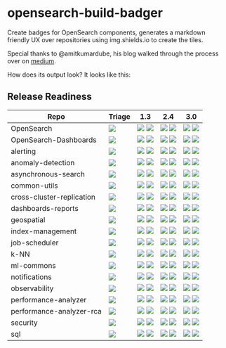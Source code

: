 # opensearch-build-badger
Create badges for OpenSearch components, generates a markdown friendly UX over repositories using img.shields.io to create the tiles.

Special thanks to @amitkumardube, his blog walked through the process over on [medium](https://medium.com/worldwide-writing-network/github-actions-write-your-first-action-using-typescript-c5e2783faaae).

How does its output look? It looks like this:

## Release Readiness
Repo | Triage | 1.3 | 2.4 | 3.0
-----|-----|-----|-----|-------
OpenSearch | [![](https://img.shields.io/github/issues/opensearch-project/OpenSearch/untriaged)](https://github.com/opensearch-project/OpenSearch/issues?q=is%3Aissue+is%3Aopen+label%3Auntriaged) | [![](https://img.shields.io/github/issues/opensearch-project/OpenSearch/v1.3.0)](https://github.com/opensearch-project/OpenSearch/issues?q=is%3Aissue+is%3Aopen+label%3Av1.3.0) [![](https://img.shields.io/github/issues-closed/opensearch-project/OpenSearch/v1.3.0)](https://github.com/opensearch-project/OpenSearch/issues?q=is%3Aissue+is%3Aclosed+label%3Av1.3.0) | [![](https://img.shields.io/github/issues/opensearch-project/OpenSearch/v2.4.0)](https://github.com/opensearch-project/OpenSearch/issues?q=is%3Aissue+is%3Aopen+label%3Av2.4.0) [![](https://img.shields.io/github/issues-closed/opensearch-project/OpenSearch/v2.4.0)](https://github.com/opensearch-project/OpenSearch/issues?q=is%3Aissue+is%3Aclosed+label%3Av2.4.0) | [![](https://img.shields.io/github/issues/opensearch-project/OpenSearch/v3.0.0)](https://github.com/opensearch-project/OpenSearch/issues?q=is%3Aissue+is%3Aopen+label%3Av3.0.0) [![](https://img.shields.io/github/issues-closed/opensearch-project/OpenSearch/v3.0.0)](https://github.com/opensearch-project/OpenSearch/issues?q=is%3Aissue+is%3Aclosed+label%3Av3.0.0)
OpenSearch-Dashboards | [![](https://img.shields.io/github/issues/opensearch-project/OpenSearch-Dashboards/untriaged)](https://github.com/opensearch-project/OpenSearch-Dashboards/issues?q=is%3Aissue+is%3Aopen+label%3Auntriaged) | [![](https://img.shields.io/github/issues/opensearch-project/OpenSearch-Dashboards/v1.3.0)](https://github.com/opensearch-project/OpenSearch-Dashboards/issues?q=is%3Aissue+is%3Aopen+label%3Av1.3.0) [![](https://img.shields.io/github/issues-closed/opensearch-project/OpenSearch-Dashboards/v1.3.0)](https://github.com/opensearch-project/OpenSearch-Dashboards/issues?q=is%3Aissue+is%3Aclosed+label%3Av1.3.0) | [![](https://img.shields.io/github/issues/opensearch-project/OpenSearch-Dashboards/v2.4.0)](https://github.com/opensearch-project/OpenSearch-Dashboards/issues?q=is%3Aissue+is%3Aopen+label%3Av2.4.0) [![](https://img.shields.io/github/issues-closed/opensearch-project/OpenSearch-Dashboards/v2.4.0)](https://github.com/opensearch-project/OpenSearch-Dashboards/issues?q=is%3Aissue+is%3Aclosed+label%3Av2.4.0) | [![](https://img.shields.io/github/issues/opensearch-project/OpenSearch-Dashboards/v3.0.0)](https://github.com/opensearch-project/OpenSearch-Dashboards/issues?q=is%3Aissue+is%3Aopen+label%3Av3.0.0) [![](https://img.shields.io/github/issues-closed/opensearch-project/OpenSearch-Dashboards/v3.0.0)](https://github.com/opensearch-project/OpenSearch-Dashboards/issues?q=is%3Aissue+is%3Aclosed+label%3Av3.0.0)
alerting | [![](https://img.shields.io/github/issues/opensearch-project/alerting/untriaged)](https://github.com/opensearch-project/alerting/issues?q=is%3Aissue+is%3Aopen+label%3Auntriaged) | [![](https://img.shields.io/github/issues/opensearch-project/alerting/v1.3.0)](https://github.com/opensearch-project/alerting/issues?q=is%3Aissue+is%3Aopen+label%3Av1.3.0) [![](https://img.shields.io/github/issues-closed/opensearch-project/alerting/v1.3.0)](https://github.com/opensearch-project/alerting/issues?q=is%3Aissue+is%3Aclosed+label%3Av1.3.0) | [![](https://img.shields.io/github/issues/opensearch-project/alerting/v2.4.0)](https://github.com/opensearch-project/alerting/issues?q=is%3Aissue+is%3Aopen+label%3Av2.4.0) [![](https://img.shields.io/github/issues-closed/opensearch-project/alerting/v2.4.0)](https://github.com/opensearch-project/alerting/issues?q=is%3Aissue+is%3Aclosed+label%3Av2.4.0) | [![](https://img.shields.io/github/issues/opensearch-project/alerting/v3.0.0)](https://github.com/opensearch-project/alerting/issues?q=is%3Aissue+is%3Aopen+label%3Av3.0.0) [![](https://img.shields.io/github/issues-closed/opensearch-project/alerting/v3.0.0)](https://github.com/opensearch-project/alerting/issues?q=is%3Aissue+is%3Aclosed+label%3Av3.0.0)
anomaly-detection | [![](https://img.shields.io/github/issues/opensearch-project/anomaly-detection/untriaged)](https://github.com/opensearch-project/anomaly-detection/issues?q=is%3Aissue+is%3Aopen+label%3Auntriaged) | [![](https://img.shields.io/github/issues/opensearch-project/anomaly-detection/v1.3.0)](https://github.com/opensearch-project/anomaly-detection/issues?q=is%3Aissue+is%3Aopen+label%3Av1.3.0) [![](https://img.shields.io/github/issues-closed/opensearch-project/anomaly-detection/v1.3.0)](https://github.com/opensearch-project/anomaly-detection/issues?q=is%3Aissue+is%3Aclosed+label%3Av1.3.0) | [![](https://img.shields.io/github/issues/opensearch-project/anomaly-detection/v2.4.0)](https://github.com/opensearch-project/anomaly-detection/issues?q=is%3Aissue+is%3Aopen+label%3Av2.4.0) [![](https://img.shields.io/github/issues-closed/opensearch-project/anomaly-detection/v2.4.0)](https://github.com/opensearch-project/anomaly-detection/issues?q=is%3Aissue+is%3Aclosed+label%3Av2.4.0) | [![](https://img.shields.io/github/issues/opensearch-project/anomaly-detection/v3.0.0)](https://github.com/opensearch-project/anomaly-detection/issues?q=is%3Aissue+is%3Aopen+label%3Av3.0.0) [![](https://img.shields.io/github/issues-closed/opensearch-project/anomaly-detection/v3.0.0)](https://github.com/opensearch-project/anomaly-detection/issues?q=is%3Aissue+is%3Aclosed+label%3Av3.0.0)
asynchronous-search | [![](https://img.shields.io/github/issues/opensearch-project/asynchronous-search/untriaged)](https://github.com/opensearch-project/asynchronous-search/issues?q=is%3Aissue+is%3Aopen+label%3Auntriaged) | [![](https://img.shields.io/github/issues/opensearch-project/asynchronous-search/v1.3.0)](https://github.com/opensearch-project/asynchronous-search/issues?q=is%3Aissue+is%3Aopen+label%3Av1.3.0) [![](https://img.shields.io/github/issues-closed/opensearch-project/asynchronous-search/v1.3.0)](https://github.com/opensearch-project/asynchronous-search/issues?q=is%3Aissue+is%3Aclosed+label%3Av1.3.0) | [![](https://img.shields.io/github/issues/opensearch-project/asynchronous-search/v2.4.0)](https://github.com/opensearch-project/asynchronous-search/issues?q=is%3Aissue+is%3Aopen+label%3Av2.4.0) [![](https://img.shields.io/github/issues-closed/opensearch-project/asynchronous-search/v2.4.0)](https://github.com/opensearch-project/asynchronous-search/issues?q=is%3Aissue+is%3Aclosed+label%3Av2.4.0) | [![](https://img.shields.io/github/issues/opensearch-project/asynchronous-search/v3.0.0)](https://github.com/opensearch-project/asynchronous-search/issues?q=is%3Aissue+is%3Aopen+label%3Av3.0.0) [![](https://img.shields.io/github/issues-closed/opensearch-project/asynchronous-search/v3.0.0)](https://github.com/opensearch-project/asynchronous-search/issues?q=is%3Aissue+is%3Aclosed+label%3Av3.0.0)
common-utils | [![](https://img.shields.io/github/issues/opensearch-project/common-utils/untriaged)](https://github.com/opensearch-project/common-utils/issues?q=is%3Aissue+is%3Aopen+label%3Auntriaged) | [![](https://img.shields.io/github/issues/opensearch-project/common-utils/v1.3.0)](https://github.com/opensearch-project/common-utils/issues?q=is%3Aissue+is%3Aopen+label%3Av1.3.0) [![](https://img.shields.io/github/issues-closed/opensearch-project/common-utils/v1.3.0)](https://github.com/opensearch-project/common-utils/issues?q=is%3Aissue+is%3Aclosed+label%3Av1.3.0) | [![](https://img.shields.io/github/issues/opensearch-project/common-utils/v2.4.0)](https://github.com/opensearch-project/common-utils/issues?q=is%3Aissue+is%3Aopen+label%3Av2.4.0) [![](https://img.shields.io/github/issues-closed/opensearch-project/common-utils/v2.4.0)](https://github.com/opensearch-project/common-utils/issues?q=is%3Aissue+is%3Aclosed+label%3Av2.4.0) | [![](https://img.shields.io/github/issues/opensearch-project/common-utils/v3.0.0)](https://github.com/opensearch-project/common-utils/issues?q=is%3Aissue+is%3Aopen+label%3Av3.0.0) [![](https://img.shields.io/github/issues-closed/opensearch-project/common-utils/v3.0.0)](https://github.com/opensearch-project/common-utils/issues?q=is%3Aissue+is%3Aclosed+label%3Av3.0.0)
cross-cluster-replication | [![](https://img.shields.io/github/issues/opensearch-project/cross-cluster-replication/untriaged)](https://github.com/opensearch-project/cross-cluster-replication/issues?q=is%3Aissue+is%3Aopen+label%3Auntriaged) | [![](https://img.shields.io/github/issues/opensearch-project/cross-cluster-replication/v1.3.0)](https://github.com/opensearch-project/cross-cluster-replication/issues?q=is%3Aissue+is%3Aopen+label%3Av1.3.0) [![](https://img.shields.io/github/issues-closed/opensearch-project/cross-cluster-replication/v1.3.0)](https://github.com/opensearch-project/cross-cluster-replication/issues?q=is%3Aissue+is%3Aclosed+label%3Av1.3.0) | [![](https://img.shields.io/github/issues/opensearch-project/cross-cluster-replication/v2.4.0)](https://github.com/opensearch-project/cross-cluster-replication/issues?q=is%3Aissue+is%3Aopen+label%3Av2.4.0) [![](https://img.shields.io/github/issues-closed/opensearch-project/cross-cluster-replication/v2.4.0)](https://github.com/opensearch-project/cross-cluster-replication/issues?q=is%3Aissue+is%3Aclosed+label%3Av2.4.0) | [![](https://img.shields.io/github/issues/opensearch-project/cross-cluster-replication/v3.0.0)](https://github.com/opensearch-project/cross-cluster-replication/issues?q=is%3Aissue+is%3Aopen+label%3Av3.0.0) [![](https://img.shields.io/github/issues-closed/opensearch-project/cross-cluster-replication/v3.0.0)](https://github.com/opensearch-project/cross-cluster-replication/issues?q=is%3Aissue+is%3Aclosed+label%3Av3.0.0)
dashboards-reports | [![](https://img.shields.io/github/issues/opensearch-project/dashboards-reports/untriaged)](https://github.com/opensearch-project/dashboards-reports/issues?q=is%3Aissue+is%3Aopen+label%3Auntriaged) | [![](https://img.shields.io/github/issues/opensearch-project/dashboards-reports/v1.3.0)](https://github.com/opensearch-project/dashboards-reports/issues?q=is%3Aissue+is%3Aopen+label%3Av1.3.0) [![](https://img.shields.io/github/issues-closed/opensearch-project/dashboards-reports/v1.3.0)](https://github.com/opensearch-project/dashboards-reports/issues?q=is%3Aissue+is%3Aclosed+label%3Av1.3.0) | [![](https://img.shields.io/github/issues/opensearch-project/dashboards-reports/v2.4.0)](https://github.com/opensearch-project/dashboards-reports/issues?q=is%3Aissue+is%3Aopen+label%3Av2.4.0) [![](https://img.shields.io/github/issues-closed/opensearch-project/dashboards-reports/v2.4.0)](https://github.com/opensearch-project/dashboards-reports/issues?q=is%3Aissue+is%3Aclosed+label%3Av2.4.0) | [![](https://img.shields.io/github/issues/opensearch-project/dashboards-reports/v3.0.0)](https://github.com/opensearch-project/dashboards-reports/issues?q=is%3Aissue+is%3Aopen+label%3Av3.0.0) [![](https://img.shields.io/github/issues-closed/opensearch-project/dashboards-reports/v3.0.0)](https://github.com/opensearch-project/dashboards-reports/issues?q=is%3Aissue+is%3Aclosed+label%3Av3.0.0)
geospatial | [![](https://img.shields.io/github/issues/opensearch-project/geospatial/untriaged)](https://github.com/opensearch-project/geospatial/issues?q=is%3Aissue+is%3Aopen+label%3Auntriaged) | [![](https://img.shields.io/github/issues/opensearch-project/geospatial/v1.3.0)](https://github.com/opensearch-project/geospatial/issues?q=is%3Aissue+is%3Aopen+label%3Av1.3.0) [![](https://img.shields.io/github/issues-closed/opensearch-project/geospatial/v1.3.0)](https://github.com/opensearch-project/geospatial/issues?q=is%3Aissue+is%3Aclosed+label%3Av1.3.0) | [![](https://img.shields.io/github/issues/opensearch-project/geospatial/v2.4.0)](https://github.com/opensearch-project/geospatial/issues?q=is%3Aissue+is%3Aopen+label%3Av2.4.0) [![](https://img.shields.io/github/issues-closed/opensearch-project/geospatial/v2.4.0)](https://github.com/opensearch-project/geospatial/issues?q=is%3Aissue+is%3Aclosed+label%3Av2.4.0) | [![](https://img.shields.io/github/issues/opensearch-project/geospatial/v3.0.0)](https://github.com/opensearch-project/geospatial/issues?q=is%3Aissue+is%3Aopen+label%3Av3.0.0) [![](https://img.shields.io/github/issues-closed/opensearch-project/geospatial/v3.0.0)](https://github.com/opensearch-project/geospatial/issues?q=is%3Aissue+is%3Aclosed+label%3Av3.0.0)
index-management | [![](https://img.shields.io/github/issues/opensearch-project/index-management/untriaged)](https://github.com/opensearch-project/index-management/issues?q=is%3Aissue+is%3Aopen+label%3Auntriaged) | [![](https://img.shields.io/github/issues/opensearch-project/index-management/v1.3.0)](https://github.com/opensearch-project/index-management/issues?q=is%3Aissue+is%3Aopen+label%3Av1.3.0) [![](https://img.shields.io/github/issues-closed/opensearch-project/index-management/v1.3.0)](https://github.com/opensearch-project/index-management/issues?q=is%3Aissue+is%3Aclosed+label%3Av1.3.0) | [![](https://img.shields.io/github/issues/opensearch-project/index-management/v2.4.0)](https://github.com/opensearch-project/index-management/issues?q=is%3Aissue+is%3Aopen+label%3Av2.4.0) [![](https://img.shields.io/github/issues-closed/opensearch-project/index-management/v2.4.0)](https://github.com/opensearch-project/index-management/issues?q=is%3Aissue+is%3Aclosed+label%3Av2.4.0) | [![](https://img.shields.io/github/issues/opensearch-project/index-management/v3.0.0)](https://github.com/opensearch-project/index-management/issues?q=is%3Aissue+is%3Aopen+label%3Av3.0.0) [![](https://img.shields.io/github/issues-closed/opensearch-project/index-management/v3.0.0)](https://github.com/opensearch-project/index-management/issues?q=is%3Aissue+is%3Aclosed+label%3Av3.0.0)
job-scheduler | [![](https://img.shields.io/github/issues/opensearch-project/job-scheduler/untriaged)](https://github.com/opensearch-project/job-scheduler/issues?q=is%3Aissue+is%3Aopen+label%3Auntriaged) | [![](https://img.shields.io/github/issues/opensearch-project/job-scheduler/v1.3.0)](https://github.com/opensearch-project/job-scheduler/issues?q=is%3Aissue+is%3Aopen+label%3Av1.3.0) [![](https://img.shields.io/github/issues-closed/opensearch-project/job-scheduler/v1.3.0)](https://github.com/opensearch-project/job-scheduler/issues?q=is%3Aissue+is%3Aclosed+label%3Av1.3.0) | [![](https://img.shields.io/github/issues/opensearch-project/job-scheduler/v2.4.0)](https://github.com/opensearch-project/job-scheduler/issues?q=is%3Aissue+is%3Aopen+label%3Av2.4.0) [![](https://img.shields.io/github/issues-closed/opensearch-project/job-scheduler/v2.4.0)](https://github.com/opensearch-project/job-scheduler/issues?q=is%3Aissue+is%3Aclosed+label%3Av2.4.0) | [![](https://img.shields.io/github/issues/opensearch-project/job-scheduler/v3.0.0)](https://github.com/opensearch-project/job-scheduler/issues?q=is%3Aissue+is%3Aopen+label%3Av3.0.0) [![](https://img.shields.io/github/issues-closed/opensearch-project/job-scheduler/v3.0.0)](https://github.com/opensearch-project/job-scheduler/issues?q=is%3Aissue+is%3Aclosed+label%3Av3.0.0)
k-NN | [![](https://img.shields.io/github/issues/opensearch-project/k-NN/untriaged)](https://github.com/opensearch-project/k-NN/issues?q=is%3Aissue+is%3Aopen+label%3Auntriaged) | [![](https://img.shields.io/github/issues/opensearch-project/k-NN/v1.3.0)](https://github.com/opensearch-project/k-NN/issues?q=is%3Aissue+is%3Aopen+label%3Av1.3.0) [![](https://img.shields.io/github/issues-closed/opensearch-project/k-NN/v1.3.0)](https://github.com/opensearch-project/k-NN/issues?q=is%3Aissue+is%3Aclosed+label%3Av1.3.0) | [![](https://img.shields.io/github/issues/opensearch-project/k-NN/v2.4.0)](https://github.com/opensearch-project/k-NN/issues?q=is%3Aissue+is%3Aopen+label%3Av2.4.0) [![](https://img.shields.io/github/issues-closed/opensearch-project/k-NN/v2.4.0)](https://github.com/opensearch-project/k-NN/issues?q=is%3Aissue+is%3Aclosed+label%3Av2.4.0) | [![](https://img.shields.io/github/issues/opensearch-project/k-NN/v3.0.0)](https://github.com/opensearch-project/k-NN/issues?q=is%3Aissue+is%3Aopen+label%3Av3.0.0) [![](https://img.shields.io/github/issues-closed/opensearch-project/k-NN/v3.0.0)](https://github.com/opensearch-project/k-NN/issues?q=is%3Aissue+is%3Aclosed+label%3Av3.0.0)
ml-commons | [![](https://img.shields.io/github/issues/opensearch-project/ml-commons/untriaged)](https://github.com/opensearch-project/ml-commons/issues?q=is%3Aissue+is%3Aopen+label%3Auntriaged) | [![](https://img.shields.io/github/issues/opensearch-project/ml-commons/v1.3.0)](https://github.com/opensearch-project/ml-commons/issues?q=is%3Aissue+is%3Aopen+label%3Av1.3.0) [![](https://img.shields.io/github/issues-closed/opensearch-project/ml-commons/v1.3.0)](https://github.com/opensearch-project/ml-commons/issues?q=is%3Aissue+is%3Aclosed+label%3Av1.3.0) | [![](https://img.shields.io/github/issues/opensearch-project/ml-commons/v2.4.0)](https://github.com/opensearch-project/ml-commons/issues?q=is%3Aissue+is%3Aopen+label%3Av2.4.0) [![](https://img.shields.io/github/issues-closed/opensearch-project/ml-commons/v2.4.0)](https://github.com/opensearch-project/ml-commons/issues?q=is%3Aissue+is%3Aclosed+label%3Av2.4.0) | [![](https://img.shields.io/github/issues/opensearch-project/ml-commons/v3.0.0)](https://github.com/opensearch-project/ml-commons/issues?q=is%3Aissue+is%3Aopen+label%3Av3.0.0) [![](https://img.shields.io/github/issues-closed/opensearch-project/ml-commons/v3.0.0)](https://github.com/opensearch-project/ml-commons/issues?q=is%3Aissue+is%3Aclosed+label%3Av3.0.0)
notifications | [![](https://img.shields.io/github/issues/opensearch-project/notifications/untriaged)](https://github.com/opensearch-project/notifications/issues?q=is%3Aissue+is%3Aopen+label%3Auntriaged) | [![](https://img.shields.io/github/issues/opensearch-project/notifications/v1.3.0)](https://github.com/opensearch-project/notifications/issues?q=is%3Aissue+is%3Aopen+label%3Av1.3.0) [![](https://img.shields.io/github/issues-closed/opensearch-project/notifications/v1.3.0)](https://github.com/opensearch-project/notifications/issues?q=is%3Aissue+is%3Aclosed+label%3Av1.3.0) | [![](https://img.shields.io/github/issues/opensearch-project/notifications/v2.4.0)](https://github.com/opensearch-project/notifications/issues?q=is%3Aissue+is%3Aopen+label%3Av2.4.0) [![](https://img.shields.io/github/issues-closed/opensearch-project/notifications/v2.4.0)](https://github.com/opensearch-project/notifications/issues?q=is%3Aissue+is%3Aclosed+label%3Av2.4.0) | [![](https://img.shields.io/github/issues/opensearch-project/notifications/v3.0.0)](https://github.com/opensearch-project/notifications/issues?q=is%3Aissue+is%3Aopen+label%3Av3.0.0) [![](https://img.shields.io/github/issues-closed/opensearch-project/notifications/v3.0.0)](https://github.com/opensearch-project/notifications/issues?q=is%3Aissue+is%3Aclosed+label%3Av3.0.0)
observability | [![](https://img.shields.io/github/issues/opensearch-project/observability/untriaged)](https://github.com/opensearch-project/observability/issues?q=is%3Aissue+is%3Aopen+label%3Auntriaged) | [![](https://img.shields.io/github/issues/opensearch-project/observability/v1.3.0)](https://github.com/opensearch-project/observability/issues?q=is%3Aissue+is%3Aopen+label%3Av1.3.0) [![](https://img.shields.io/github/issues-closed/opensearch-project/observability/v1.3.0)](https://github.com/opensearch-project/observability/issues?q=is%3Aissue+is%3Aclosed+label%3Av1.3.0) | [![](https://img.shields.io/github/issues/opensearch-project/observability/v2.4.0)](https://github.com/opensearch-project/observability/issues?q=is%3Aissue+is%3Aopen+label%3Av2.4.0) [![](https://img.shields.io/github/issues-closed/opensearch-project/observability/v2.4.0)](https://github.com/opensearch-project/observability/issues?q=is%3Aissue+is%3Aclosed+label%3Av2.4.0) | [![](https://img.shields.io/github/issues/opensearch-project/observability/v3.0.0)](https://github.com/opensearch-project/observability/issues?q=is%3Aissue+is%3Aopen+label%3Av3.0.0) [![](https://img.shields.io/github/issues-closed/opensearch-project/observability/v3.0.0)](https://github.com/opensearch-project/observability/issues?q=is%3Aissue+is%3Aclosed+label%3Av3.0.0)
performance-analyzer | [![](https://img.shields.io/github/issues/opensearch-project/performance-analyzer/untriaged)](https://github.com/opensearch-project/performance-analyzer/issues?q=is%3Aissue+is%3Aopen+label%3Auntriaged) | [![](https://img.shields.io/github/issues/opensearch-project/performance-analyzer/v1.3.0)](https://github.com/opensearch-project/performance-analyzer/issues?q=is%3Aissue+is%3Aopen+label%3Av1.3.0) [![](https://img.shields.io/github/issues-closed/opensearch-project/performance-analyzer/v1.3.0)](https://github.com/opensearch-project/performance-analyzer/issues?q=is%3Aissue+is%3Aclosed+label%3Av1.3.0) | [![](https://img.shields.io/github/issues/opensearch-project/performance-analyzer/v2.4.0)](https://github.com/opensearch-project/performance-analyzer/issues?q=is%3Aissue+is%3Aopen+label%3Av2.4.0) [![](https://img.shields.io/github/issues-closed/opensearch-project/performance-analyzer/v2.4.0)](https://github.com/opensearch-project/performance-analyzer/issues?q=is%3Aissue+is%3Aclosed+label%3Av2.4.0) | [![](https://img.shields.io/github/issues/opensearch-project/performance-analyzer/v3.0.0)](https://github.com/opensearch-project/performance-analyzer/issues?q=is%3Aissue+is%3Aopen+label%3Av3.0.0) [![](https://img.shields.io/github/issues-closed/opensearch-project/performance-analyzer/v3.0.0)](https://github.com/opensearch-project/performance-analyzer/issues?q=is%3Aissue+is%3Aclosed+label%3Av3.0.0)
performance-analyzer-rca | [![](https://img.shields.io/github/issues/opensearch-project/performance-analyzer-rca/untriaged)](https://github.com/opensearch-project/performance-analyzer-rca/issues?q=is%3Aissue+is%3Aopen+label%3Auntriaged) | [![](https://img.shields.io/github/issues/opensearch-project/performance-analyzer-rca/v1.3.0)](https://github.com/opensearch-project/performance-analyzer-rca/issues?q=is%3Aissue+is%3Aopen+label%3Av1.3.0) [![](https://img.shields.io/github/issues-closed/opensearch-project/performance-analyzer-rca/v1.3.0)](https://github.com/opensearch-project/performance-analyzer-rca/issues?q=is%3Aissue+is%3Aclosed+label%3Av1.3.0) | [![](https://img.shields.io/github/issues/opensearch-project/performance-analyzer-rca/v2.4.0)](https://github.com/opensearch-project/performance-analyzer-rca/issues?q=is%3Aissue+is%3Aopen+label%3Av2.4.0) [![](https://img.shields.io/github/issues-closed/opensearch-project/performance-analyzer-rca/v2.4.0)](https://github.com/opensearch-project/performance-analyzer-rca/issues?q=is%3Aissue+is%3Aclosed+label%3Av2.4.0) | [![](https://img.shields.io/github/issues/opensearch-project/performance-analyzer-rca/v3.0.0)](https://github.com/opensearch-project/performance-analyzer-rca/issues?q=is%3Aissue+is%3Aopen+label%3Av3.0.0) [![](https://img.shields.io/github/issues-closed/opensearch-project/performance-analyzer-rca/v3.0.0)](https://github.com/opensearch-project/performance-analyzer-rca/issues?q=is%3Aissue+is%3Aclosed+label%3Av3.0.0)
security | [![](https://img.shields.io/github/issues/opensearch-project/security/untriaged)](https://github.com/opensearch-project/security/issues?q=is%3Aissue+is%3Aopen+label%3Auntriaged) | [![](https://img.shields.io/github/issues/opensearch-project/security/v1.3.0)](https://github.com/opensearch-project/security/issues?q=is%3Aissue+is%3Aopen+label%3Av1.3.0) [![](https://img.shields.io/github/issues-closed/opensearch-project/security/v1.3.0)](https://github.com/opensearch-project/security/issues?q=is%3Aissue+is%3Aclosed+label%3Av1.3.0) | [![](https://img.shields.io/github/issues/opensearch-project/security/v2.4.0)](https://github.com/opensearch-project/security/issues?q=is%3Aissue+is%3Aopen+label%3Av2.4.0) [![](https://img.shields.io/github/issues-closed/opensearch-project/security/v2.4.0)](https://github.com/opensearch-project/security/issues?q=is%3Aissue+is%3Aclosed+label%3Av2.4.0) | [![](https://img.shields.io/github/issues/opensearch-project/security/v3.0.0)](https://github.com/opensearch-project/security/issues?q=is%3Aissue+is%3Aopen+label%3Av3.0.0) [![](https://img.shields.io/github/issues-closed/opensearch-project/security/v3.0.0)](https://github.com/opensearch-project/security/issues?q=is%3Aissue+is%3Aclosed+label%3Av3.0.0)
sql | [![](https://img.shields.io/github/issues/opensearch-project/sql/untriaged)](https://github.com/opensearch-project/sql/issues?q=is%3Aissue+is%3Aopen+label%3Auntriaged) | [![](https://img.shields.io/github/issues/opensearch-project/sql/v1.3.0)](https://github.com/opensearch-project/sql/issues?q=is%3Aissue+is%3Aopen+label%3Av1.3.0) [![](https://img.shields.io/github/issues-closed/opensearch-project/sql/v1.3.0)](https://github.com/opensearch-project/sql/issues?q=is%3Aissue+is%3Aclosed+label%3Av1.3.0) | [![](https://img.shields.io/github/issues/opensearch-project/sql/v2.4.0)](https://github.com/opensearch-project/sql/issues?q=is%3Aissue+is%3Aopen+label%3Av2.4.0) [![](https://img.shields.io/github/issues-closed/opensearch-project/sql/v2.4.0)](https://github.com/opensearch-project/sql/issues?q=is%3Aissue+is%3Aclosed+label%3Av2.4.0) | [![](https://img.shields.io/github/issues/opensearch-project/sql/v3.0.0)](https://github.com/opensearch-project/sql/issues?q=is%3Aissue+is%3Aopen+label%3Av3.0.0) [![](https://img.shields.io/github/issues-closed/opensearch-project/sql/v3.0.0)](https://github.com/opensearch-project/sql/issues?q=is%3Aissue+is%3Aclosed+label%3Av3.0.0)
